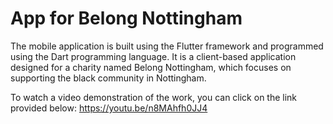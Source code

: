 # App for Belong Nottingham 

The mobile application is built using the Flutter framework and programmed using the Dart programming language. It is a client-based application designed for a charity named Belong Nottingham, which focuses on supporting the black community in Nottingham.

To watch a video demonstration of the work, you can click on the link provided below:
https://youtu.be/n8MAhfh0JJ4
